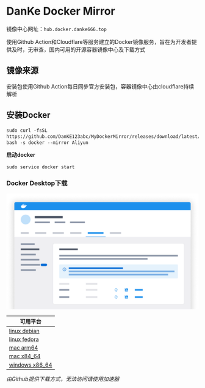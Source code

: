 # DanKe Docker Mirror

镜像中心网址：`hub.docker.danke666.top`

使用Github Action和Cloudflare等服务建立的Docker镜像服务，旨在为开发者提供及时，无审查，国内可用的开源容器镜像中心及下载方式



## 镜像来源

安装包使用Github Action每日同步官方安装包，容器镜像中心由cloudflare持续解析



## 安装Docker

```shell
sudo curl -fsSL https://github.com/DanKE123abc/MyDockerMirror/releases/download/latest/linux.sh| bash -s docker --mirror Aliyun
```
**启动docker**

```shell
sudo service docker start
```
### Docker Desktop下载

![DockerDesktop](assets/dockerdesktop.svg)

| 可用平台                                                                                                                                    |
|-----------------------------------------------------------------------------------------------------------------------------------------|
| [linux debian](https://github.com/DanKE123abc/MyDockerMirror/releases/download/latest/docker_desktop_installer_linux_debian_x84_64.dmg) |
| [linux fedora](https://github.com/DanKE123abc/MyDockerMirror/releases/download/latest/docker_desktop_installer_linux_fedora_x84_64.dmg) |
| [mac arm64](https://github.com/DanKE123abc/MyDockerMirror/releases/download/latest/docker_desktop_installer_mac_arm64.dmg)              |
| [mac x84_64](https://github.com/DanKE123abc/MyDockerMirror/releases/download/latest/docker_desktop_installer_mac_x84_64.dmg)            |
| [windows x86_64](https://github.com/DanKE123abc/MyDockerMirror/releases/download/latest/docker_desktop_installer_windows_x86_64.exe)    |

*由Github提供下载方式，无法访问请使用加速器*